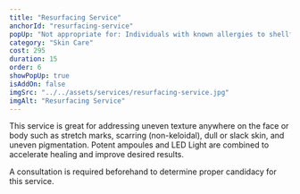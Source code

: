 ```yaml
---
title: "Resurfacing Service"
anchorId: "resurfacing-service"
popUp: "Not appropriate for: Individuals with known allergies to shellfish or seaweed and or currently undergoing medical treatments that suppress the immune system until treatment is completed by the respective physician and cleared for normal activities."
category: "Skin Care"
cost: 295
duration: 15
order: 6
showPopUp: true
isAddOn: false
imgSrc: "../../assets/services/resurfacing-service.jpg"
imgAlt: "Resurfacing Service"
---
```


This service is great for addressing uneven texture anywhere on the face or body such as stretch marks, scarring (non-keloidal), dull or slack skin, and uneven pigmentation.
Potent ampoules and LED Light are combined to accelerate healing and improve desired results.

A consultation is required beforehand to determine proper candidacy for this service.
